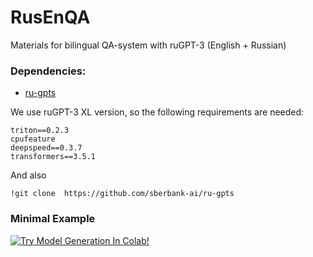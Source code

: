 # RusEnQA
Materials for bilingual QA-system with ruGPT-3 (English + Russian)


### Dependencies:

 - [ru-gpts](https://github.com/sberbank-ai/ru-gpts)

We use ruGPT-3 XL version, so the following requirements are needed:
```
triton==0.2.3
cpufeature
deepspeed==0.3.7
transformers==3.5.1
```
And also
```
!git clone  https://github.com/sberbank-ai/ru-gpts
```

### Minimal Example
[![Try Model Generation In Colab!](https://colab.research.google.com/assets/colab-badge.svg)](https://colab.research.google.com/github/sberbank-ai/ru-gpts/blob/master/examples/ruGPT3XL_generation.ipynb)
